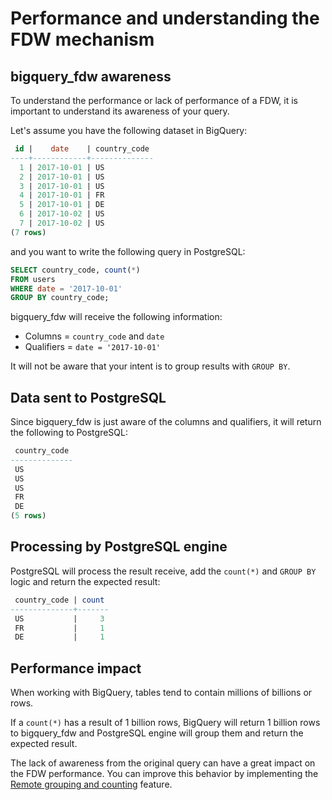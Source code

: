 # Performance and understanding the FDW mechanism

## bigquery_fdw awareness

To understand the performance or lack of performance of a FDW, it is important to understand its awareness of your query.

Let's assume you have the following dataset in BigQuery:

```sql
 id |    date    | country_code 
----+------------+--------------
  1 | 2017-10-01 | US
  2 | 2017-10-01 | US
  3 | 2017-10-01 | US
  4 | 2017-10-01 | FR
  5 | 2017-10-01 | DE
  6 | 2017-10-02 | US
  7 | 2017-10-02 | US
(7 rows)
```

and you want to write the following query in PostgreSQL:

```sql
SELECT country_code, count(*)
FROM users
WHERE date = '2017-10-01'
GROUP BY country_code;
```

bigquery_fdw will receive the following information:

 - Columns = `country_code` and `date`
 - Qualifiers = `date = '2017-10-01'`

It will not be aware that your intent is to group results with `GROUP BY`.

## Data sent to PostgreSQL

Since bigquery_fdw is just aware of the columns and qualifiers, it will return the following to PostgreSQL:

```sql
 country_code 
--------------
 US
 US
 US
 FR
 DE
(5 rows)
```

## Processing by PostgreSQL engine

PostgreSQL will process the result receive, add the `count(*)` and `GROUP BY` logic and return the expected result:

```sql
 country_code | count 
--------------+-------
 US           |     3
 FR           |     1
 DE           |     1
```

## Performance impact

When working with BigQuery, tables tend to contain millions of billions or rows.

If a `count(*)` has a result of 1 billion rows, BigQuery will return 1 billion rows to bigquery_fdw and PostgreSQL engine will group them and return the expected result.

The lack of awareness from the original query can have a great impact on the FDW performance. You can improve this behavior by implementing the [Remote grouping and counting](remote_grouping.md) feature. 

